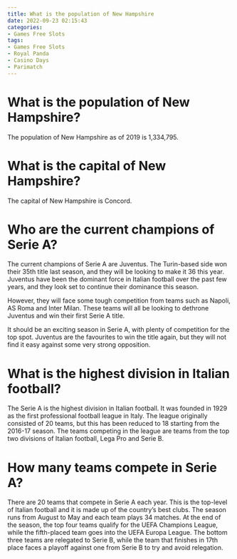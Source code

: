 ```yaml
---
title: What is the population of New Hampshire
date: 2022-09-23 02:15:43
categories:
- Games Free Slots
tags:
- Games Free Slots
- Royal Panda
- Casino Days
- Parimatch
---
```



#  What is the population of New Hampshire?

The population of New Hampshire as of 2019 is 1,334,795.

#  What is the capital of New Hampshire?

The capital of New Hampshire is Concord.

#  Who are the current champions of Serie A?

The current champions of Serie A are Juventus. The Turin-based side won their 35th title last season, and they will be looking to make it 36 this year. Juventus have been the dominant force in Italian football over the past few years, and they look set to continue their dominance this season.

However, they will face some tough competition from teams such as Napoli, AS Roma and Inter Milan. These teams will all be looking to dethrone Juventus and win their first Serie A title.

It should be an exciting season in Serie A, with plenty of competition for the top spot. Juventus are the favourites to win the title again, but they will not find it easy against some very strong opposition.

#  What is the highest division in Italian football?

The Serie A is the highest division in Italian football. It was founded in 1929 as the first professional football league in Italy. The league originally consisted of 20 teams, but this has been reduced to 18 starting from the 2016-17 season. The teams competing in the league are teams from the top two divisions of Italian football, Lega Pro and Serie B.

#  How many teams compete in Serie A?

There are 20 teams that compete in Serie A each year. This is the top-level of Italian football and it is made up of the country’s best clubs. The season runs from August to May and each team plays 34 matches. At the end of the season, the top four teams qualify for the UEFA Champions League, while the fifth-placed team goes into the UEFA Europa League. The bottom three teams are relegated to Serie B, while the team that finishes in 17th place faces a playoff against one from Serie B to try and avoid relegation.